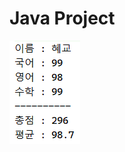 
# Java Project

<img src="https://github.com/zzyzzy/HelloJava/blob/master/img/SJV1.png?raw=true" />

